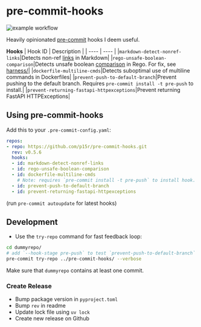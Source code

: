 # pre-commit-hooks
![example workflow][gh_badge]

Heavily opinionated [pre-commit][precommit] hooks I deem useful.

**Hooks**
| Hook ID | Description |
| ---- | ---- |
|`markdown-detect-nonref-links`|Detects non-ref [links][mdlinks] in Markdown|
|`rego-unsafe-boolean-comparison`|Detects unsafe boolean [comparison][regobool] in Rego. For fix, see [harness/][safebool]|
|`dockerfile-multiline-cmds`|Detects suboptimal use of multiline commands in Dockerfiles|
|`prevent-push-to-default-branch`|Prevent pushing to the default branch. Requires `pre-commit install -t pre-push` to install.|
|`prevent-returning-fastapi-httpexceptions`|Prevent returning FastAPI HTTPExceptions|

## Using pre-commit-hooks
Add this to your `.pre-commit-config.yaml`:
```yaml
repos:
- repo: https://github.com/p15r/pre-commit-hooks.git
  rev: v0.5.6
  hooks:
  - id: markdown-detect-nonref-links
  - id: rego-unsafe-boolean-comparison
  - id: dockerfile-multiline-cmds
    # Note: requires `pre-commit install -t pre-push` to install hook.
  - id: prevent-push-to-default-branch
  - id: prevent-returning-fastapi-httpexceptions
```
(run `pre-commit autoupdate` for latest hooks)

## Development
* Use the `try-repo` command for fast feedback loop:
```bash
cd dummyrepo/
# add `--hook-stage pre-push` to test `prevent-push-to-default-branch`
pre-commit try-repo ../pre-commit-hooks/ --verbose
```
Make sure that `dummyrepo` contains at least one commit.

### Create Release
* Bump package version in `pyproject.toml`
* Bump `rev` in readme
* Update lock file using `uv lock`
* Create new release on Github

[gh_badge]: https://github.com/p15r/pre-commit-hooks/actions/workflows/check.yml/badge.svg
[precommit]: https://pre-commit.com/
[mdlinks]: https://daringfireball.net/projects/markdown/syntax#link
[regobool]: https://play.openpolicyagent.org/p/usNlKtMVlo
[safebool]: tests/harness/unsafe_boolean_comparison.rego
